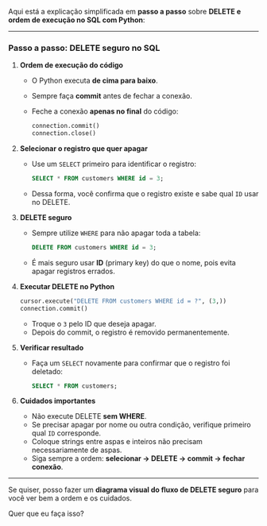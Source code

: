 Aqui está a explicação simplificada em **passo a passo** sobre **DELETE e ordem de execução no SQL com Python**:

---

### Passo a passo: DELETE seguro no SQL

1. **Ordem de execução do código**

   * O Python executa **de cima para baixo**.
   * Sempre faça **commit** antes de fechar a conexão.
   * Feche a conexão **apenas no final** do código:

     ```python
     connection.commit()
     connection.close()
     ```

2. **Selecionar o registro que quer apagar**

   * Use um `SELECT` primeiro para identificar o registro:

     ```sql
     SELECT * FROM customers WHERE id = 3;
     ```
   * Dessa forma, você confirma que o registro existe e sabe qual `ID` usar no DELETE.

3. **DELETE seguro**

   * Sempre utilize `WHERE` para não apagar toda a tabela:

     ```sql
     DELETE FROM customers WHERE id = 3;
     ```
   * É mais seguro usar **ID** (primary key) do que o nome, pois evita apagar registros errados.

4. **Executar DELETE no Python**

   ```python
   cursor.execute("DELETE FROM customers WHERE id = ?", (3,))
   connection.commit()
   ```

   * Troque o `3` pelo ID que deseja apagar.
   * Depois do commit, o registro é removido permanentemente.

5. **Verificar resultado**

   * Faça um `SELECT` novamente para confirmar que o registro foi deletado:

     ```sql
     SELECT * FROM customers;
     ```

6. **Cuidados importantes**

   * Não execute DELETE **sem WHERE**.
   * Se precisar apagar por nome ou outra condição, verifique primeiro qual `ID` corresponde.
   * Coloque strings entre aspas e inteiros não precisam necessariamente de aspas.
   * Siga sempre a ordem: **selecionar → DELETE → commit → fechar conexão**.

---

Se quiser, posso fazer um **diagrama visual do fluxo de DELETE seguro** para você ver bem a ordem e os cuidados.

Quer que eu faça isso?
